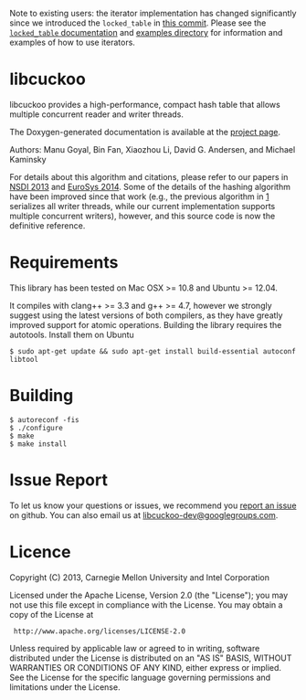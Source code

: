 Note to existing users: the iterator implementation has changed significantly
since we introduced the `locked_table` in [this
commit](https://github.com/efficient/libcuckoo/commit/2bedb3d0c811cd8b3adb3e78e2d2a28c66ba1d1d).
Please see the [`locked_table`
documentation](http://efficient.github.io/libcuckoo/classcuckoohash__map_1_1locked__table.html)
and [examples
directory](https://github.com/efficient/libcuckoo/tree/master/examples) for
information and examples of how to use iterators.

libcuckoo
=========

libcuckoo provides a high-performance, compact hash table that allows
multiple concurrent reader and writer threads.

The Doxygen-generated documentation is available at the
[project page](http://efficient.github.io/libcuckoo/).

Authors: Manu Goyal, Bin Fan, Xiaozhou Li, David G. Andersen, and Michael Kaminsky

For details about this algorithm and citations, please refer to
our papers in [NSDI 2013][1] and [EuroSys 2014][2]. Some of the details of the hashing
algorithm have been improved since that work (e.g., the previous algorithm
in [1] serializes all writer threads, while our current
implementation supports multiple concurrent writers), however, and this source
code is now the definitive reference.

   [1]: http://www.cs.cmu.edu/~dga/papers/memc3-nsdi2013.pdf "MemC3: Compact and Concurrent Memcache with Dumber Caching and Smarter Hashing"
   [2]: http://www.cs.princeton.edu/~mfreed/docs/cuckoo-eurosys14.pdf "Algorithmic Improvements for Fast Concurrent Cuckoo Hashing"

Requirements
================

This library has been tested on Mac OSX >= 10.8 and Ubuntu >= 12.04.

It compiles with clang++ >= 3.3 and g++ >= 4.7, however we strongly suggest
using the latest versions of both compilers, as they have greatly improved
support for atomic operations. Building the library requires the
autotools. Install them on Ubuntu

    $ sudo apt-get update && sudo apt-get install build-essential autoconf libtool

Building
==========

    $ autoreconf -fis
    $ ./configure
    $ make
    $ make install



Issue Report
============

To let us know your questions or issues, we recommend you
[report an issue](https://github.com/efficient/libcuckoo/issues) on
github. You can also email us at
[libcuckoo-dev@googlegroups.com](mailto:libcuckoo-dev@googlegroups.com).

Licence
===========
Copyright (C) 2013, Carnegie Mellon University and Intel Corporation

Licensed under the Apache License, Version 2.0 (the "License");
you may not use this file except in compliance with the License.
You may obtain a copy of the License at

     http://www.apache.org/licenses/LICENSE-2.0

Unless required by applicable law or agreed to in writing, software
distributed under the License is distributed on an "AS IS" BASIS,
WITHOUT WARRANTIES OR CONDITIONS OF ANY KIND, either express or implied.
See the License for the specific language governing permissions and
limitations under the License.